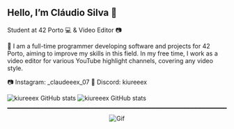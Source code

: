 ## Hello, I’m Cláudio Silva 👋

Student at 42 Porto 💻 & Video Editor 📷

🪼 I am a full-time programmer developing software and projects for 42 Porto, aiming to improve my skills in this field. In my free time, I work as a video editor for various YouTube highlight channels, covering any video style.

📷 Instagram: _claudeeex_07
💭 Discord: kiureeex

![kiureeex GitHub stats](https://github-readme-stats.vercel.app/api?username=kiureeex&theme=blue-green)
![kiureeex GitHub stats](https://github-readme-stats.vercel.app/api/top-langs/?username=kiureeex&theme=blue-green)

<div align="center">
<p align="center">
  <hr style="border: none; border-top: 1px dashed #000;">
  <img src="https://media.tenor.com/Gh3LKX9HMFkAAAAj/hollow-knight-knight.gif" alt="Gif">
</p>
</div>
